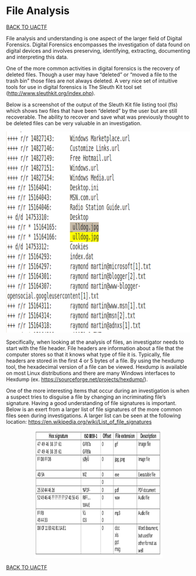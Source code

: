 # File Analysis
[BACK TO UACTF](/UACTF)<br>

File analysis and understanding is one aspect of the larger field of Digital Forensics. Digital Forensics encompasses the investigation of data found on digital devices and involves preserving, identifying, extracting, documenting and interpreting this data. <br>

One of the more common activities in digital forensics is the recovery of deleted files. Though a user may have “deleted” or “moved a file to the trash bin” those files are not always deleted. A very nice set of intuitive tools for use in digital forensics is The Sleuth Kit tool set (http://www.sleuthkit.org/index.php). <br>

Below is a screenshot of the output of the Sleuth Kit file listing tool (fls) which shows two files that have been “deleted” by the user but are still recoverable. The ability to recover and save what was previously thought to be deleted files can be very valuable in an investigation. <br>

<p align="center">
<img width="650px" height="550px" src="/00_Archive/images/fileanalysis.png" alt="FileAnalysis"/>
</p>

Specifically, when looking at the analysis of files, an investigator needs to start with the file header. File headers are information about a file that the computer stores so that it knows what type of file it is. Typically, file headers are stored in the first 4 or 5 bytes of a file. By using the hexdump tool, the hexadecimal version of a file can be viewed. Hexdump is available on most Linux distributions and there are many Windows interfaces to Hexdump (ex. https://sourceforge.net/projects/hexdump/). <br>

One of the more interesting items that occur during an investigation is when a suspect tries to disguise a file by changing an incriminating file’s signature. Having a good understanding of file signatures is important. Below is an exert from a larger list of file signatures of the more common files seen during investigations. A larger list can be seen at the following location: https://en.wikipedia.org/wiki/List_of_file_signatures <br>

<p align="center">
<img width="350px" height="350px" src="/00_Archive/images/filesignatures.png" alt="FileSignatures"/>
</p>

[BACK TO UACTF](/UACTF)<br>
